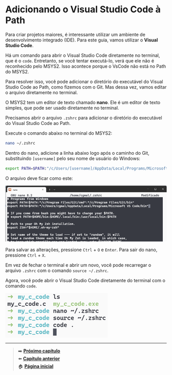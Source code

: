 # Adicionando o Visual Studio Code à Path

Para criar projetos maiores, é interessante utilizar um ambiente de desenvolvimento integrado (IDE).
Para este guia, vamos utilizar o **Visual Studio Code**.

Há um comando para abrir o Visual Studio Code diretamente no terminal, que é o `code`.
Entretanto, se você tentar executá-lo, verá que ele não é reconhecido pelo MSYS2.
Isso acontece porque o VsCode não está no Path do MSYS2.

Para resolver isso, você pode adicionar o diretório do executável do Visual Studio Code ao Path, como fizemos com o Git.
Mas dessa vez, vamos editar o arquivo diretamente no terminal.

O MSYS2 tem um editor de texto chamado **nano**.
Ele é um editor de texto simples, que pode ser usado diretamente no terminal.

Precisamos abrir o arquivo `.zshrc` para adicionar o diretório do executável do Visual Studio Code ao Path.

Execute o comando abaixo no terminal do MSYS2:

```bash
nano ~/.zshrc
```

Dentro do nano, adicione a linha abaixo logo após o caminho do Git, substituindo `[username]` pelo seu nome de usuário do Windows:

```bash
export PATH=$PATH:"/c/Users/[username]/AppData/Local/Programs/Microsoft VS Code/bin"
```

O arquivo deve ficar como este:

![Editor de texto Nano com o conteúdo do arquivo .zshrc, em que adicionamos o executável do VsCode na Path.](/img/adding_vscode_path.png)

Para salvar as alterações, pressione `Ctrl` + `O` e `Enter`.
Para sair do nano, pressione `Ctrl` + `X`.

Em vez de fechar o terminal e abrir um novo, você pode recarregar o arquivo `.zshrc` com o comando `source ~/.zshrc`.

Agora, você pode abrir o Visual Studio Code diretamente do terminal com o comando `code`.

![Comandos executados no terminal do MSYS2 para editar o arquivo de configuração .zshrc, e então abrir o Visual Code Studio.](/img/opening_vscode.png)

---

> ➡️ [**Próximo capítulo**](/chapters/compiling_c_project.md)\
> ⬅️ [**Capítulo anterior**](/chapters/compiling_c_code.md)\
> 🏠 [**Página inicial**](/README.md)
